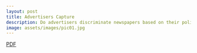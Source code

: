 ```yaml
---
layout: post
title: Advertisers Capture
description: Do advertisers discriminate newspapers based on their political stance?
image: assets/images/pic01.jpg
---
```

<a href="http://onyilam.github.io/textbook.pdf" class="button">PDF</a>

